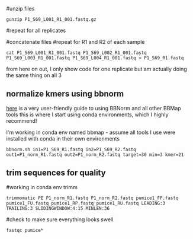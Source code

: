 #unzip files

`gunzip P1_S69_L001_R1_001.fastq.gz`


#repeat for all replicates

#concatenate files
#repeat for R1 and R2 of each sample

`cat P1_S69_L001_R1_001.fastq P1_S69_L002_R1_001.fastq P1_S69_L003_R1_001.fastq P1_S69_L004_R1_001.fastq > P1_S69_R1.fastq`

from here on out, I only show code for one replicate but am actually doing the same thing on all 3

## normalize kmers using bbnorm

[here](https://jgi.doe.gov/data-and-tools/software-tools/bbtools/bb-tools-user-guide/bbnorm-guide/) is a very user-friendly guide to using BBNorm and all other BBMap tools
this is where I start using conda environments, which I highly recommend! 

I'm working in conda env named bbmap - assume all tools I use were installed with conda in their own environments

`bbnorm.sh in1=P1_S69_R1.fastq in2=P1_S69_R2.fastq out1=P1_norm_R1.fastq out2=P1_norm_R2.fastq target=30 min=3 kmer=21`


## trim sequences for quality
#working in conda env trimm

`trimmomatic PE P1_norm_R1.fastq P1_norm_R2.fastq pumice1_FP.fastq pumice1_FU.fastq pumice1_RP.fastq pumice1_RU.fastq LEADING:3 TRAILING:3 SLIDINGWINDOW:4:15 MINLEN:36`


#check to make sure everything looks swell

`fastqc pumice*`
